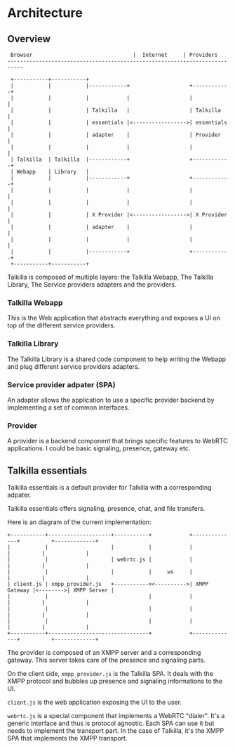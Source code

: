 Architecture
============

Overview
--------


     Browser                                |  Internet     | Providers
    ---------------------------------------------------------------------------

     +-----------+-----------+
     |           |           |------------+                   +------------+
     |           |           |            |                   |            |
     |           |           | Talkilla   |                   | Talkilla   |
     |           |           | essentials |<----------------->| essentials |
     |           |           | adapter    |                   | Provider   |
     |           |           |            |                   |            |
     | Talkilla  | Talkilla  |------------+                   +------------+
     | Webapp    | Library   |
     |           |           |------------+                   +------------+
     |           |           |            |                   |            |
     |           |           |            |                   |            |
     |           |           | X Provider |<----------------->| X Provider |
     |           |           | adapter    |                   |            |
     |           |           |            |                   |            |
     |           |           |------------+                   +------------+
     +-----------+-----------+


Talkilla is composed of multiple layers: the Talkilla Webapp, The
Talkilla Library, The Service providers adapters and the providers.

### Talkilla Webapp

This is the Web application that abstracts everything and exposes a UI
on top of the different service providers.

### Talkilla Library

The Talkilla Library is a shared code component to help writing the
Webapp and plug different service providers adapters.

### Service provider adpater (SPA)

An adapter allows the application to use a specific provider backend
by implementing a set of common interfaces.

### Provider

A provider is a backend component that brings specific features to
WebRTC applications. I could be basic signaling, presence, gateway
etc.

Talkilla essentials
-------------------

Talkilla essentials is a default provider for Talkilla with a
corresponding adpater.

Talkilla essentials offers signaling, presence, chat, and file
transfers.

Here is an diagram of the current implementation:

    +-----------+--------------------+-----------+            +--------------+          +-------------+
    |           |                    |           |            |              |          |             |
    |           |                    | webrtc.js |            |              |          |             |
    |           |                    |           |     ws     |              |          |             |
    | client.js | xmpp_provider.js   +-----------+<---------->| XMPP Gateway |<-------->| XMPP Server |
    |           |                                |            |              |          |             |
    |           |                                |            |              |          |             |
    |           |                                |            |              |          |             |
    +-----------+--------------------------------+            +--------------+          +-------------+

The provider is composed of an XMPP server and a corresponding gateway.
This server takes care of the presence and signaling parts.

On the client side, `xmpp_provider.js` is the Talkilla SPA.
It deals with the XMPP protocol and bubbles up presence and signaling informations to the UI.

`client.js` is the web application exposing the UI to the user.

`webrtc.js` is a special component that implements a WebRTC
"dialer". It's a generic interface and thus is protocol agnostic. Each
SPA can use it but needs to implement the transport part. In the case
of Talkilla, it's the XMPP SPA that implements the XMPP transport.

